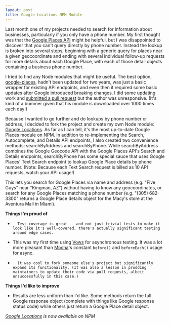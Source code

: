 ```yaml
---
layout: post
title: Google Locations NPM Module
---
```


Last month one of my projects needed to search for information about businesses, particularly if you only have a phone number. My first thought was that the [Google Places API](https://developers.google.com/places/) might be helpful, but I was disappointed to discover that you can't query directly by phone number. Instead the lookup is broken into several steps, beginning with a generic query for places near a given geocoordinate and ending with several individual follow-up requests for more details about each Google Place, with each of those detail objects containing a business phone number.

I tried to find any Node modules that might be useful. The best option, [google-places](https://www.npmjs.com/package/google-places), hadn't been updated for two years, was just a basic wrapper for existing API endpoints, and even then it required some basic updates after Google introduced breaking changes. I did some updating work and [submitted a pull request](https://github.com/jpowers/node-google-places/pull/13) but the author was unresponsive. (It's kind of a bummer given that his module is downloaded over 1000 times each day!)

Because I wanted to go further and do lookups by phone number or address, I decided to fork the project and create my own Node module: [Google Locations](https://www.npmjs.com/package/google-locations). As far as I can tell, it's the most up-to-date Google Places module on NPM. In addition to re-implementing the Search, Autocomplete, and Details API endpoints, I also created two convenience methods: searchByAddress and searchByPhone. While searchByAddress combines the Google Geocode API with the Google Places API's Search and Details endpoints, searchByPhone has some special sauce that uses Google Places' Text Search endpoint to lookup Google Place details by phone number. (Note: Because each Text Search request is billed as 10 API requests, watch your API usage!)

This lets you search for Google Places via name and address (e.g. "Five Guys" near "Kingman, AZ") without having to know any geocoordinates, or search for any Google Places matching a phone number (e.g. "(305) 682-3300" returns a Google Place details object for the Macy's store at the Aventura Mall in Miami).

**Things I'm proud of**
-		Test coverage is great -- and not just trivial tests to make it look like it's well-covered, there's actually significant testing around edge cases.
- 	This was my first time using [Vows](http://vowsjs.org/) for asynchronous testing. It was a lot more pleasant than [Mocha]()'s constant `before()` and `beforeEach()` usage for async.
-		It was cool to fork someone else's project but significantly expand its functionality. (It was also a lesson in prodding maintainers to update their code via pull requests, albeit unsuccessfully in this case.)

**Things I'd like to improve**
- Results are less uniform than I'd like. Some methods return the full Google response object (complete with things like Google response status code) while others just return a Google Place detail object.

*[Google Locations](https://www.npmjs.com/package/google-locations) is now available on NPM*